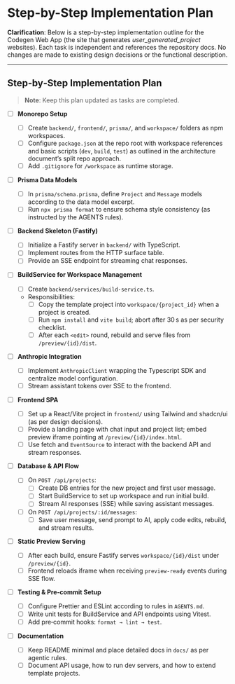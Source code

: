 # Step-by-Step Implementation Plan

**Clarification**: Below is a step-by-step implementation outline for the Codegen Web App (the site that generates _user_generated_project_ websites). Each task is independent and references the repository docs. No changes are made to existing design decisions or the functional description.

---

## Step‑by‑Step Implementation Plan

> **Note**: Keep this plan updated as tasks are completed.

- [ ] **Monorepo Setup**

  - [ ] Create `backend/`, `frontend/`, `prisma/`, and `workspace/` folders as npm workspaces.
  - [ ] Configure `package.json` at the repo root with workspace references and basic scripts (`dev`, `build`, `test`) as outlined in the architecture document’s split repo approach.
  - [ ] Add `.gitignore` for `/workspace` as runtime storage.

- [ ] **Prisma Data Models**

  - [ ] In `prisma/schema.prisma`, define `Project` and `Message` models according to the data model excerpt.
  - [ ] Run `npx prisma format` to ensure schema style consistency (as instructed by the AGENTS rules).

- [ ] **Backend Skeleton (Fastify)**

  - [ ] Initialize a Fastify server in `backend/` with TypeScript.
  - [ ] Implement routes from the HTTP surface table.
  - [ ] Provide an SSE endpoint for streaming chat responses.

- [ ] **BuildService for Workspace Management**

  - [ ] Create `backend/services/build-service.ts`.
  - Responsibilities:
    - [ ] Copy the template project into `workspace/{project_id}` when a project is created.
    - [ ] Run `npm install` and `vite build`; abort after 30 s as per security checklist.
    - [ ] After each `<edit>` round, rebuild and serve files from `/preview/{id}/dist`.

- [ ] **Anthropic Integration**

  - [ ] Implement `AnthropicClient` wrapping the Typescript SDK and centralize model configuration.
  - [ ] Stream assistant tokens over SSE to the frontend.

- [ ] **Frontend SPA**

  - [ ] Set up a React/Vite project in `frontend/` using Tailwind and shadcn/ui (as per design decisions).
  - [ ] Provide a landing page with chat input and project list; embed preview iframe pointing at `/preview/{id}/index.html`.
  - [ ] Use fetch and `EventSource` to interact with the backend API and stream responses.

- [ ] **Database & API Flow**

  - [ ] On `POST /api/projects`:
    - [ ] Create DB entries for the new project and first user message.
    - [ ] Start BuildService to set up workspace and run initial build.
    - [ ] Stream AI responses (SSE) while saving assistant messages.
  - [ ] On `POST /api/projects/:id/messages`:
    - [ ] Save user message, send prompt to AI, apply code edits, rebuild, and stream results.

- [ ] **Static Preview Serving**

  - [ ] After each build, ensure Fastify serves `workspace/{id}/dist` under `/preview/{id}`.
  - [ ] Frontend reloads iframe when receiving `preview-ready` events during SSE flow.

- [ ] **Testing & Pre‑commit Setup**

  - [ ] Configure Prettier and ESLint according to rules in `AGENTS.md`.
  - [ ] Write unit tests for BuildService and API endpoints using Vitest.
  - [ ] Add pre‑commit hooks: `format → lint → test`.

- [ ] **Documentation**
  - [ ] Keep README minimal and place detailed docs in `docs/` as per agentic rules.
  - [ ] Document API usage, how to run dev servers, and how to extend template projects.
